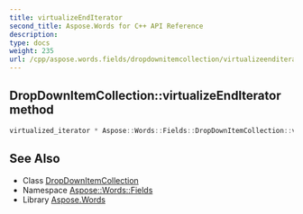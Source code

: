 ```yaml
---
title: virtualizeEndIterator
second_title: Aspose.Words for C++ API Reference
description: 
type: docs
weight: 235
url: /cpp/aspose.words.fields/dropdownitemcollection/virtualizeenditerator/
---
```

## DropDownItemCollection::virtualizeEndIterator method




```cpp
virtualized_iterator * Aspose::Words::Fields::DropDownItemCollection::virtualizeEndIterator() override
```

## See Also

* Class [DropDownItemCollection](../)
* Namespace [Aspose::Words::Fields](../../)
* Library [Aspose.Words](../../../)
